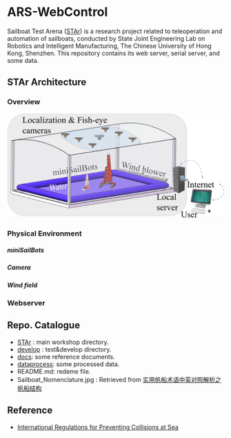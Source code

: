 # ARS-WebControl
Sailboat Test Arena ([STAr](http://sailboat.oicp.io/STAr/)) is a research project related to teleoperation and automation of sailboats, conducted by State Joint Engineering Lab on Robotics and Intelligent Manufacturing, The Chinese University of Hong Kong, Shenzhen. This repository contains its web server, serial server, and some data.

## STAr Architecture

### Overview

![overview](docs/fig/overview.png)

### Physical Environment

##### miniSailBots

##### Camera

##### Wind field

### Webserver

## Repo. Catalogue
* [STAr](https://github.com/BrandoZhang/STAr/tree/master/STAr) :         main workshop directory.
* [develop](https://github.com/BrandoZhang/STAr/tree/master/develop) :      test&develop directory.
* [docs](https://github.com/BrandoZhang/STAr/tree/master/docs):         some reference documents.
* [dataprocess](https://github.com/BrandoZhang/STAr/tree/master/dataprocess):  some processed data.
* README.md:    redeme file.
* Sailboat_Nomenclature.jpg : Retrieved from [实用帆船术语中英对照解析之帆船结构](http://chinasailing.com/article/show?id=337) 

## Reference
* [International Regulations for Preventing Collisions at Sea](https://en.wikipedia.org/wiki/International_Regulations_for_Preventing_Collisions_at_Sea)
